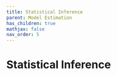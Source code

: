 ```yaml
---
title: Statistical Inference
parent: Model Estimation
has_children: true
mathjax: false
nav_order: 5
---
```


# Statistical Inference
